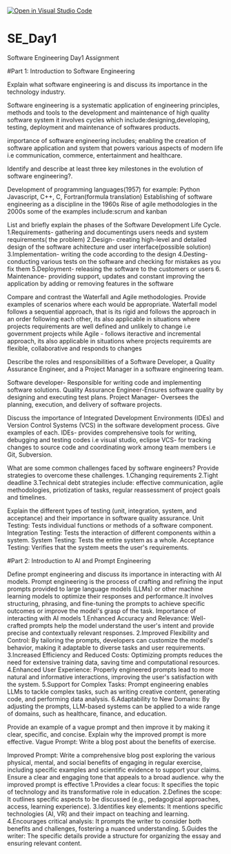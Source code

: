 [![Open in Visual Studio Code](https://classroom.github.com/assets/open-in-vscode-2e0aaae1b6195c2367325f4f02e2d04e9abb55f0b24a779b69b11b9e10269abc.svg)](https://classroom.github.com/online_ide?assignment_repo_id=15567814&assignment_repo_type=AssignmentRepo)
# SE_Day1
Software Engineering Day1 Assignment

#Part 1: Introduction to Software Engineering

Explain what software engineering is and discuss its importance in the technology industry.

Software engineering is a systematic application of engineering principles, methods and tools to the development and maintenance of high quality software system
it involves cycles which include:designing,developing, testing, deployment and maintenance of softwares products.

importance of software engineering includes; enabling the creation of software application and system that powers various aspects of modern life i.e communication, commerce, entertainment and healthcare.


Identify and describe at least three key milestones in the evolution of software engineering?.

Development of programming languages(1957) for example: Python Javascript, C++, C, Fortran(formula translation)
Establishing of software engineering as a discipline  in the 1960s
Rise of agile methodologies in the 2000s some of the examples include:scrum and kanban

List and briefly explain the phases of the Software Development Life Cycle.
1.Requirements- gathering and documentings users needs and system requirements( the problem)
2.Design- creating high-level and detailed design of the software achitecture and user interface(possible solution)
3.Implementation- writing the code according to the design
4.Desting- conducting various tests on the software and checking for mistakes as you fix them 
5.Deployment- releasing the software to the customers or users 
6. Maintenance- providing support, updates and constant improving the application by adding or removing features in the software

Compare and contrast the Waterfall and Agile methodologies. Provide examples of scenarios where each would be appropriate.
Waterfall model follows a sequential approach, that is its rigid and follows the approach in an order following each other, its also applicable in situations where projects requirements are well defined and unlikely to change i.e government projects while
Agile - follows iteractive and incremental approach, its also applicable in situations where projects requiremts are flexible, collaborative and responds to changes

Describe the roles and responsibilities of a Software Developer, a Quality Assurance Engineer, and a Project Manager in a software engineering team.

Software developer- Responsible for writing code and implementing software solutions.
Quality Assurance Engineer-Ensures software quality by designing and executing test plans.
Project Manager- Oversees the planning, execution, and delivery of software projects.

Discuss the importance of Integrated Development Environments (IDEs) and Version Control Systems (VCS) in the software development process. Give examples of each.
IDEs- provides comprehensive tools for writing, debugging and testing codes i.e visual studio, eclipse 
VCS- for tracking changes to source code and coordinating work among team members i.e Git, Subversion.

What are some common challenges faced by software engineers? Provide strategies to overcome these challenges.
1.Changing requirements 
2.Tight deadline 
3.Technical debt
strategies include: effective communication, agile methodologies, priotization of tasks, regular reassessment of project goals and timelines.

Explain the different types of testing (unit, integration, system, and acceptance) and their importance in software quality assurance.
Unit Testing: Tests individual functions or methods of a software component.
Integration Testing: Tests the interaction of different components within a system.
System Testing: Tests the entire system as a whole.
Acceptance Testing: Verifies that the system meets the user's requirements.


#Part 2: Introduction to AI and Prompt Engineering


Define prompt engineering and discuss its importance in interacting with AI models.
Prompt engineering is the process of crafting and refining the input prompts provided to large language models (LLMs) or other machine learning models to optimize their responses and performance.It involves structuring, phrasing, and fine-tuning the prompts to achieve specific outcomes or improve the model's grasp of the task.
Importance of interacting with AI models
1.Enhanced Accuracy and Relevance: Well-crafted prompts help the model understand the user's intent and provide precise and contextually relevant responses.
2.Improved Flexibility and Control: By tailoring the prompts, developers can customize the model's behavior, making it adaptable to diverse tasks and user requirements.
3.Increased Efficiency and Reduced Costs: Optimizing prompts reduces the need for extensive training data, saving time and computational resources.
4.Enhanced User Experience: Properly engineered prompts lead to more natural and informative interactions, improving the user's satisfaction with the system.
5.Support for Complex Tasks: Prompt engineering enables LLMs to tackle complex tasks, such as writing creative content, generating code, and performing data analysis.
6.Adaptability to New Domains: By adjusting the prompts, LLM-based systems can be applied to a wide range of domains, such as healthcare, finance, and education.

Provide an example of a vague prompt and then improve it by making it clear, specific, and concise. Explain why the improved prompt is more effective.
Vague Prompt: Write a blog post about the benefits of exercise.

Improved Prompt: Write a comprehensive blog post exploring the various physical, mental, and social benefits of engaging in regular exercise, including specific examples and scientific evidence to support your claims. Ensure a clear and engaging tone that appeals to a broad audience.
                        why the improved prompt is effective 
1.Provides a clear focus: It specifies the topic of technology and its transformative role in education.
2.Defines the scope: It outlines specific aspects to be discussed (e.g., pedagogical approaches, access, learning experience).
3.Identifies key elements: It mentions specific technologies (AI, VR) and their impact on teaching and learning.
4.Encourages critical analysis: It prompts the writer to consider both benefits and challenges, fostering a nuanced understanding.
5.Guides the writer: The specific details provide a structure for organizing the essay and ensuring relevant content.
